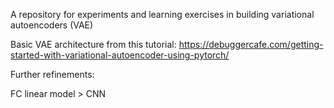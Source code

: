 A repository for experiments and learning exercises in building variational autoencoders (VAE)

Basic VAE architecture from this tutorial: https://debuggercafe.com/getting-started-with-variational-autoencoder-using-pytorch/

Further refinements:

FC linear model > CNN